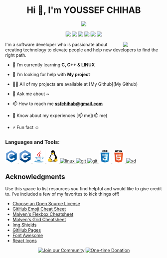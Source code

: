 <h1 align="center">Hi 👋, I'm YOUSSEF CHIHAB</h1>
<p align="center"> <img src="https://komarev.com/ghpvc/?username=usefjoseph&label=Profile%20views&color=0e75b6&style=flat" /> </p>
<p align="center">
        <a href="https://www.github.com/youssef chihab"><img src="https://img.shields.io/badge/github-%2312100E?style=flat&logo=github&logoColor=white"/></a>  
        <a href="https://www.gmail.com/youssef chihab"><img src="https://img.shields.io/badge/gmail-%23D14836?style=flat&logo=gmail&logoColor=white"/></a>  
    <a href="https://twitter.com/usef-Joseph"><img src="https://img.shields.io/badge/twitter-%231FA1F1?style=flat&logo=twitter&logoColor=white"/></a>
    <a href="https://www.linkedin.com/in/youssef chihab"><img src="https://img.shields.io/badge/linkedin-%230177B5?style=flat&logo=linkedin&logoColor=white"/></a>
    <a href="https://www.instagram.com/youssef chihab"><img src="https://img.shields.io/badge/instagram-%23E4415F?style=flat&logo=instagram&logoColor=white"/></a>
    <a href="https://www.discord.com/youssef chihab"><img src="https://img.shields.io/badge/discord-%230177B0?style=flat&logo=discord&logoColor=white"/></a>  
</p>

  <img src="https://avatars.githubusercontent.com/u/73492840?v=4" align="right" width="25%"/>

I'm a software developer who is passionate about creating technology to elevate people and help new developers to find the right path.
<!--
- 🔭 I'm a software developer 
 -->
- 🌱 I’m currently learning **C, C++ & LINUX**

- 🤝 I’m looking for help with **My project**

- 👨‍💻 All of my projects are available at [My Github](My Github)

- 💬 Ask me about **~**

- 📫 How to reach me **ssfchihab@gmail.com**

- 📄 Know about my experiences [📫 me](📫 me)

- ⚡ Fun fact **☺**
<!--👯 I’m looking to collaborate on **1337 <42> -->


<h3 align="left">Languages and Tools:</h3>
<p align="left"> 
    <a href="https://www.cprogramming.com/" target="_blank" rel="noreferrer"> <img src="https://raw.githubusercontent.com/devicons/devicon/master/icons/c/c-original.svg" alt="c" width="40" height="40"/> </a> 
    <a href="https://www.w3schools.com/cpp/" target="_blank" rel="noreferrer"> <img src="https://raw.githubusercontent.com/devicons/devicon/master/icons/cplusplus/cplusplus-original.svg" alt="cplusplus" width="40" height="40"/> </a> 
        <a href="https://www.java.com" target="_blank" rel="noreferrer"> <img src="https://raw.githubusercontent.com/devicons/devicon/master/icons/java/java-original.svg" alt="java" width="40" height="40"/> </a> 
        <a href="https://www.linux.org/" target="_blank" rel="noreferrer"> <img src="https://raw.githubusercontent.com/devicons/devicon/master/icons/linux/linux-original.svg" alt="linux" width="40" height="40"/> </a> 
        <a href="https://www.linux.org/" target="_blank" rel="noreferrer"> <img src="https://cdn.jsdelivr.net/gh/devicons/devicon/icons/bash/bash-original.svg" alt="linux" width="40" height="40"/> </a> 
        <a href="https://git-scm.com/" target="_blank" rel="noreferrer"> <img src="https://www.vectorlogo.zone/logos/git-scm/git-scm-icon.svg" alt="git" width="40" height="40"/> </a> 
        <a href="https://github.com/" target="_blank" rel="noreferrer"> <img src="https://cdn.jsdelivr.net/gh/devicons/devicon/icons/github/github-original.svg" alt="git" width="40" height="40"/> </a> 
    <a href="https://www.w3schools.com/css/" target="_blank" rel="noreferrer"> <img src="https://raw.githubusercontent.com/devicons/devicon/master/icons/css3/css3-original-wordmark.svg" alt="css3" width="40" height="40"/> </a> 
    <a href="https://www.w3.org/html/" target="_blank" rel="noreferrer"> <img src="https://raw.githubusercontent.com/devicons/devicon/master/icons/html5/html5-original-wordmark.svg" alt="html5" width="40" height="40"/> </a> 
    <a href="https://www.adobe.com/products/xd.html" target="_blank" rel="noreferrer"> <img src="https://cdn.worldvectorlogo.com/logos/adobe-xd.svg" alt="xd" width="40" height="40"/> </a> 
</p>


 <!-- 
<p><img align="left" src="https://github-readme-stats.vercel.app/api/top-langs?username=usefjoseph&show_icons=true&locale=en&layout=compact" alt="usefjoseph" /></p>
-->

<!-- ACKNOWLEDGMENTS -->
## Acknowledgments

Use this space to list resources you find helpful and would like to give credit to. I've included a few of my favorites to kick things off!

* [Choose an Open Source License](https://choosealicense.com)
* [GitHub Emoji Cheat Sheet](https://www.webpagefx.com/tools/emoji-cheat-sheet)
* [Malven's Flexbox Cheatsheet](https://flexbox.malven.co/)
* [Malven's Grid Cheatsheet](https://grid.malven.co/)
* [Img Shields](https://shields.io)
* [GitHub Pages](https://pages.github.com)
* [Font Awesome](https://fontawesome.com)
* [React Icons](https://react-icons.github.io/react-icons/search)

</p>


<p align="center">
    <a href="https:// "><img src="https://img.shields.io/badge/Join_the-Community-ec2828.svg?style=for-the-badge" alt="Join our Community"></a>
    <a href="https:// /donate?hosted_button_id="><img src="https://img.shields.io/badge/Make_a-Donation-ec2828.svg?style=for-the-badge" alt="One-time Donation"></a>
    <br>
</p>

